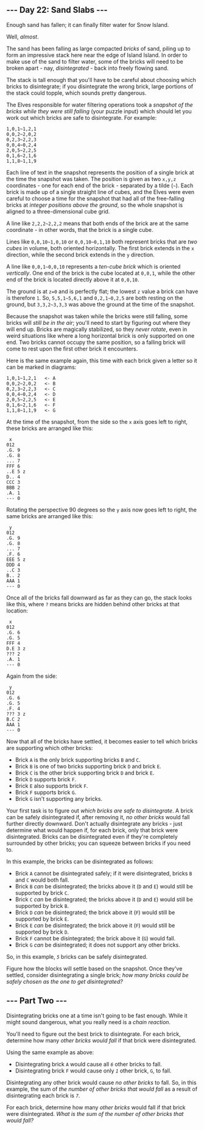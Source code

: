 <h2>--- Day 22: Sand Slabs ---</h2><p>Enough sand has fallen; it can finally filter water for Snow Island.</p>
<p>Well, <em>almost</em>.</p>
<p>The sand has been falling as large compacted <em>bricks</em> of sand, piling up to form an impressive stack here near the edge of Island Island. In order to make use of the sand to filter water, some of the bricks will need to be broken apart - nay, <em><span title="Disintegrate - X,R
Sorcery
Destroy X target bricks of sand. They cannot be regenerated. Create 32768 0/1 colorless Sand artifact creature tokens for each brick of sand destroyed in this way.">disintegrated</span></em> - back into freely flowing sand.</p>
<p>The stack is tall enough that you'll have to be careful about choosing which bricks to disintegrate; if you disintegrate the wrong brick, large portions of the stack could topple, which sounds pretty dangerous.</p>
<p>The Elves responsible for water filtering operations took a <em>snapshot of the bricks while they were still falling</em> (your puzzle input) which should let you work out which bricks are safe to disintegrate. For example:</p>
<pre><code>1,0,1~1,2,1
0,0,2~2,0,2
0,2,3~2,2,3
0,0,4~0,2,4
2,0,5~2,2,5
0,1,6~2,1,6
1,1,8~1,1,9
</code></pre>
<p>Each line of text in the snapshot represents the position of a single brick at the time the snapshot was taken. The position is given as two <code>x,y,z</code> coordinates - one for each end of the brick - separated by a tilde (<code>~</code>). Each brick is made up of a single straight line of cubes, and the Elves were even careful to choose a time for the snapshot that had all of the free-falling bricks at <em>integer positions above the ground</em>, so the whole snapshot is aligned to a three-dimensional cube grid.</p>
<p>A line like <code>2,2,2~2,2,2</code> means that both ends of the brick are at the same coordinate - in other words, that the brick is a single cube.</p>
<p>Lines like <code>0,0,10~1,0,10</code> or <code>0,0,10~0,1,10</code> both represent bricks that are <em>two cubes</em> in volume, both oriented horizontally. The first brick extends in the <code>x</code> direction, while the second brick extends in the <code>y</code> direction.</p>
<p>A line like <code>0,0,1~0,0,10</code> represents a <em>ten-cube brick</em> which is oriented <em>vertically</em>. One end of the brick is the cube located at <code>0,0,1</code>, while the other end of the brick is located directly above it at <code>0,0,10</code>.</p>
<p>The ground is at <code>z=0</code> and is perfectly flat; the lowest <code>z</code> value a brick can have is therefore <code>1</code>. So, <code>5,5,1~5,6,1</code> and <code>0,2,1~0,2,5</code> are both resting on the ground, but <code>3,3,2~3,3,3</code> was above the ground at the time of the snapshot.</p>
<p>Because the snapshot was taken while the bricks were still falling, some bricks will <em>still be in the air</em>; you'll need to start by figuring out where they will end up. Bricks are magically stabilized, so they <em>never rotate</em>, even in weird situations like where a long horizontal brick is only supported on one end. Two bricks cannot occupy the same position, so a falling brick will come to rest upon the first other brick it encounters.</p>
<p>Here is the same example again, this time with each brick given a letter so it can be marked in diagrams:</p>
<pre><code>1,0,1~1,2,1   &lt;- A
0,0,2~2,0,2   &lt;- B
0,2,3~2,2,3   &lt;- C
0,0,4~0,2,4   &lt;- D
2,0,5~2,2,5   &lt;- E
0,1,6~2,1,6   &lt;- F
1,1,8~1,1,9   &lt;- G
</code></pre>
<p>At the time of the snapshot, from the side so the <code>x</code> axis goes left to right, these bricks are arranged like this:</p>
<pre><code> x
012
.G. 9
.G. 8
... 7
FFF 6
..E 5 z
D.. 4
CCC 3
BBB 2
.A. 1
--- 0
</code></pre>
<p>Rotating the perspective 90 degrees so the <code>y</code> axis now goes left to right, the same bricks are arranged like this:</p>
<pre><code> y
012
.G. 9
.G. 8
... 7
.F. 6
EEE 5 z
DDD 4
..C 3
B.. 2
AAA 1
--- 0
</code></pre>
<p>Once all of the bricks fall downward as far as they can go, the stack looks like this, where <code>?</code> means bricks are hidden behind other bricks at that location:</p>
<pre><code> x
012
.G. 6
.G. 5
FFF 4
D.E 3 z
??? 2
.A. 1
--- 0
</code></pre>
<p>Again from the side:</p>
<pre><code> y
012
.G. 6
.G. 5
.F. 4
??? 3 z
B.C 2
AAA 1
--- 0
</code></pre>
<p>Now that all of the bricks have settled, it becomes easier to tell which bricks are supporting which other bricks:</p>
<ul>
<li>Brick <code>A</code> is the only brick supporting bricks <code>B</code> and <code>C</code>.</li>
<li>Brick <code>B</code> is one of two bricks supporting brick <code>D</code> and brick <code>E</code>.</li>
<li>Brick <code>C</code> is the other brick supporting brick <code>D</code> and brick <code>E</code>.</li>
<li>Brick <code>D</code> supports brick <code>F</code>.</li>
<li>Brick <code>E</code> also supports brick <code>F</code>.</li>
<li>Brick <code>F</code> supports brick <code>G</code>.</li>
<li>Brick <code>G</code> isn't supporting any bricks.</li>
</ul>
<p>Your first task is to figure out <em>which bricks are safe to disintegrate</em>. A brick can be safely disintegrated if, after removing it, <em>no other bricks</em> would fall further directly downward. Don't actually disintegrate any bricks - just determine what would happen if, for each brick, only that brick were disintegrated. Bricks can be disintegrated even if they're completely surrounded by other bricks; you can squeeze between bricks if you need to.</p>
<p>In this example, the bricks can be disintegrated as follows:</p>
<ul>
<li>Brick <code>A</code> cannot be disintegrated safely; if it were disintegrated, bricks <code>B</code> and <code>C</code> would both fall.</li>
<li>Brick <code>B</code> <em>can</em> be disintegrated; the bricks above it (<code>D</code> and <code>E</code>) would still be supported by brick <code>C</code>.</li>
<li>Brick <code>C</code> <em>can</em> be disintegrated; the bricks above it (<code>D</code> and <code>E</code>) would still be supported by brick <code>B</code>.</li>
<li>Brick <code>D</code> <em>can</em> be disintegrated; the brick above it (<code>F</code>) would still be supported by brick <code>E</code>.</li>
<li>Brick <code>E</code> <em>can</em> be disintegrated; the brick above it (<code>F</code>) would still be supported by brick <code>D</code>.</li>
<li>Brick <code>F</code> cannot be disintegrated; the brick above it (<code>G</code>) would fall.</li>
<li>Brick <code>G</code> <em>can</em> be disintegrated; it does not support any other bricks.</li>
</ul>
<p>So, in this example, <code><em>5</em></code> bricks can be safely disintegrated.</p>
<p>Figure how the blocks will settle based on the snapshot. Once they've settled, consider disintegrating a single brick; <em>how many bricks could be safely chosen as the one to get disintegrated?</em></p>

<h2 id="part2">--- Part Two ---</h2><p>Disintegrating bricks one at a time isn't going to be fast enough. While it might sound dangerous, what you really need is a <em>chain reaction</em>.</p>
<p>You'll need to figure out the best brick to disintegrate. For each brick, determine how many <em>other bricks would fall</em> if that brick were disintegrated.</p>
<p>Using the same example as above:</p>
<ul>
<li>Disintegrating brick <code>A</code> would cause all <code><em>6</em></code> other bricks to fall.</li>
<li>Disintegrating brick <code>F</code> would cause only <code><em>1</em></code> other brick, <code>G</code>, to fall.</li>
</ul>
<p>Disintegrating any other brick would cause <em>no other bricks</em> to fall. So, in this example, the sum of <em>the number of other bricks that would fall</em> as a result of disintegrating each brick is <code><em>7</em></code>.</p>
<p>For each brick, determine how many <em>other bricks</em> would fall if that brick were disintegrated. <em>What is the sum of the number of other bricks that would fall?</em></p>
